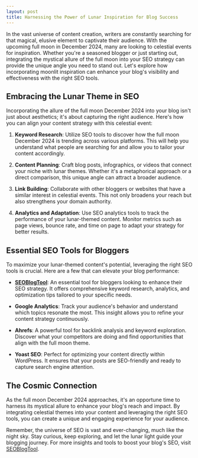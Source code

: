 ```yaml
---
layout: post
title: Harnessing the Power of Lunar Inspiration for Blog Success
---
```



In the vast universe of content creation, writers are constantly searching for that magical, elusive element to captivate their audience. With the upcoming full moon in December 2024, many are looking to celestial events for inspiration. Whether you're a seasoned blogger or just starting out, integrating the mystical allure of the full moon into your SEO strategy can provide the unique angle you need to stand out. Let's explore how incorporating moonlit inspiration can enhance your blog's visibility and effectiveness with the right SEO tools.

## Embracing the Lunar Theme in SEO

Incorporating the allure of the full moon December 2024 into your blog isn't just about aesthetics; it's about capturing the right audience. Here's how you can align your content strategy with this celestial event:

1. **Keyword Research**: Utilize SEO tools to discover how the full moon December 2024 is trending across various platforms. This will help you understand what people are searching for and allow you to tailor your content accordingly.

2. **Content Planning**: Craft blog posts, infographics, or videos that connect your niche with lunar themes. Whether it's a metaphorical approach or a direct comparison, this unique angle can attract a broader audience.

3. **Link Building**: Collaborate with other bloggers or websites that have a similar interest in celestial events. This not only broadens your reach but also strengthens your domain authority.

4. **Analytics and Adaptation**: Use SEO analytics tools to track the performance of your lunar-themed content. Monitor metrics such as page views, bounce rate, and time on page to adapt your strategy for better results.

## Essential SEO Tools for Bloggers

To maximize your lunar-themed content's potential, leveraging the right SEO tools is crucial. Here are a few that can elevate your blog performance:

- **[SEOBlogTool](https://seoblogtool.com/)**: An essential tool for bloggers looking to enhance their SEO strategy. It offers comprehensive keyword research, analytics, and optimization tips tailored to your specific needs.

- **Google Analytics**: Track your audience's behavior and understand which topics resonate the most. This insight allows you to refine your content strategy continuously.

- **Ahrefs**: A powerful tool for backlink analysis and keyword exploration. Discover what your competitors are doing and find opportunities that align with the full moon theme.

- **Yoast SEO**: Perfect for optimizing your content directly within WordPress. It ensures that your posts are SEO-friendly and ready to capture search engine attention.

## The Cosmic Connection

As the full moon December 2024 approaches, it's an opportune time to harness its mystical allure to enhance your blog's reach and impact. By integrating celestial themes into your content and leveraging the right SEO tools, you can create a unique and engaging experience for your audience. 

Remember, the universe of SEO is vast and ever-changing, much like the night sky. Stay curious, keep exploring, and let the lunar light guide your blogging journey. For more insights and tools to boost your blog's SEO, visit [SEOBlogTool](https://seoblogtool.com/).